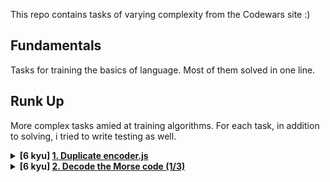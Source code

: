 This repo contains tasks of varying complexity from the Codewars site :)

## Fundamentals  
Tasks for training the basics of language. Most of them solved in one line.

## Runk Up  
More complex tasks amied at training algorithms. For each task, in addition to solving, i tried to write testing as well.

<details><summary><b>[6 kyu] <a href="https://www.codewars.com/kata/54b42f9314d9229fd6000d9c/train/javascript">1. Duplicate encoder.js</b></a></summary>
<p>

The goal of this exercise is to convert a string to a new string where each character in the new string is `"("` if that character appears only once in the original string, or `")"` if that character appears more than once in the original string. Ignore capitalization when determining if a character is a duplicate.

**Examples**

```javascript
"din"      =>  "((("
"recede"   =>  "()()()"
"Success"  =>  ")())())"
"(( @"     =>  "))((" 
```

**Notes**  
Assertion messages may be unclear about what they display in some languages. If you read "...It Should encode XXX", the "XXX" is the expected result, not the input!  
  
</p>
</details>

<details><summary><b>[6 kyu] <a href="https://www.codewars.com/kata/54b724efac3d5402db00065e/train/javascript">2. Decode the Morse code (1/3)</b></a></summary>
<p>

In this kata you have to write a simple Morse code decoder. While the Morse code is now mostly superseded by voice and digital data communication channels, it still has its use in some applications around the world.

**NOTE:** Extra spaces before or after the code have no meaning and should be ignored.  

Your task is to implement a function that would take the morse code as input and return a decoded human-readable string.

**For example:**

        decodeMorse('.... . -.--   .--- ..- -.. .')
        //should return "HEY JUDE"

**NOTE:** For coding purposes you have to use ASCII characters `.` and `-`, not Unicode characters.

The Morse code table is preloaded for you as a dictionary, feel free to use it


</p>
</details>
